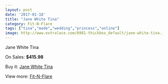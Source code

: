 ```yaml
---
layout: post
date: '2017-01-18'
title: "Jane White Tina"
category: Fit-N-Flare
tags: ["tina","made","wedding","princess","online"]
image: http://www.extralace.com/8981-thickbox_default/jane-white-tina.jpg
---
```

Jane White Tina

On Sales: **$415.98**
<a href="https://www.extralace.com/fit-n-flare/4263-jane-white-tina.html"><amp-img layout="responsive" width="600" height="600" src="//www.extralace.com/8981-thickbox_default/jane-white-tina.jpg" alt="Jane White Tina 0" /></a>
<a href="https://www.extralace.com/fit-n-flare/4263-jane-white-tina.html"><amp-img layout="responsive" width="600" height="600" src="//www.extralace.com/8982-thickbox_default/jane-white-tina.jpg" alt="Jane White Tina 1" /></a>

Buy it: [Jane White Tina](https://www.extralace.com/fit-n-flare/4263-jane-white-tina.html "Jane White Tina")

View more: [Fit-N-Flare](https://www.extralace.com/4-fit-n-flare "Fit-N-Flare")